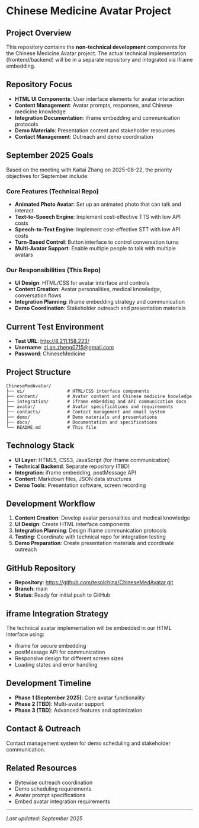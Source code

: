 # Chinese Medicine Avatar Project

## Project Overview
This repository contains the **non-technical development** components for the Chinese Medicine Avatar project. The actual technical implementation (frontend/backend) will be in a separate repository and integrated via iframe embedding.

## Repository Focus
- **HTML UI Components**: User interface elements for avatar interaction
- **Content Management**: Avatar prompts, responses, and Chinese medicine knowledge
- **Integration Documentation**: iframe embedding and communication protocols
- **Demo Materials**: Presentation content and stakeholder resources
- **Contact Management**: Outreach and demo coordination

## September 2025 Goals
Based on the meeting with Kaitai Zhang on 2025-08-22, the priority objectives for September include:

### Core Features (Technical Repo)
- **Animated Photo Avatar**: Set up an animated photo that can talk and interact
- **Text-to-Speech Engine**: Implement cost-effective TTS with low API costs
- **Speech-to-Text Engine**: Implement cost-effective STT with low API costs  
- **Turn-Based Control**: Button interface to control conversation turns
- **Multi-Avatar Support**: Enable multiple people to talk with multiple avatars

### Our Responsibilities (This Repo)
- **UI Design**: HTML/CSS for avatar interface and controls
- **Content Creation**: Avatar personalities, medical knowledge, conversation flows
- **Integration Planning**: iframe embedding strategy and communication
- **Demo Coordination**: Stakeholder outreach and presentation materials

## Current Test Environment
- **Test URL**: http://8.211.158.223/
- **Username**: zi.an.zheng0715@gmail.com
- **Password**: ChineseMedicine

## Project Structure
```
ChineseMedAvatar/
├── ui/                # HTML/CSS interface components
├── content/           # Avatar content and Chinese medicine knowledge
├── integration/       # iframe embedding and API communication docs
├── avatar/            # Avatar specifications and requirements
├── contacts/          # Contact management and email system
├── demo/              # Demo materials and presentations
├── docs/              # Documentation and specifications
└── README.md          # This file
```

## Technology Stack
- **UI Layer**: HTML5, CSS3, JavaScript (for iframe communication)
- **Technical Backend**: Separate repository (TBD)
- **Integration**: iframe embedding, postMessage API
- **Content**: Markdown files, JSON data structures
- **Demo Tools**: Presentation software, screen recording

## Development Workflow
1. **Content Creation**: Develop avatar personalities and medical knowledge
2. **UI Design**: Create HTML interface components
3. **Integration Planning**: Design iframe communication protocols
4. **Testing**: Coordinate with technical repo for integration testing
5. **Demo Preparation**: Create presentation materials and coordinate outreach

## GitHub Repository
- **Repository**: https://github.com/tesolchina/ChineseMedAvatar.git
- **Branch**: main
- **Status**: Ready for initial push to GitHub

## iframe Integration Strategy
The technical avatar implementation will be embedded in our HTML interface using:
- iframe for secure embedding
- postMessage API for communication
- Responsive design for different screen sizes
- Loading states and error handling

## Development Timeline
- **Phase 1 (September 2025)**: Core avatar functionality
- **Phase 2 (TBD)**: Multi-avatar support
- **Phase 3 (TBD)**: Advanced features and optimization

## Contact & Outreach
Contact management system for demo scheduling and stakeholder communication.

## Related Resources
- Bytewise outreach coordination
- Demo scheduling requirements
- Avatar prompt specifications
- Embed avatar integration requirements

---
*Last updated: September 2025*